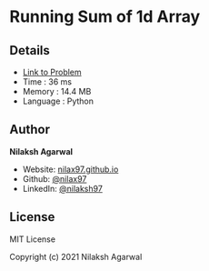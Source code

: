 # Running Sum of 1d Array


## Details

* [Link to Problem](https://leetcode.com/problems/running-sum-of-1d-array/)
* Time : 36 ms
* Memory : 14.4 MB
* Language : Python

## Author

**Nilaksh Agarwal**

* Website: [nilax97.github.io](https://nilax97.github.io/)
* Github: [@nilax97](https://github.com/nilax97)
* LinkedIn: [@nilaksh97](https://linkedin.com/in/nilaksh97)

## License

MIT License

Copyright (c) 2021 Nilaksh Agarwal

